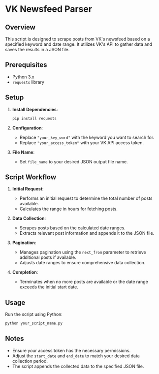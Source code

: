 
# VK Newsfeed Parser

## Overview
This script is designed to scrape posts from VK's newsfeed based on a specified keyword and date range. It utilizes VK's API to gather data and saves the results in a JSON file.

## Prerequisites
- Python 3.x
- `requests` library

## Setup

1. **Install Dependencies**:
   ```bash
   pip install requests
   ```

2. **Configuration**:
   - Replace `"your_key_word"` with the keyword you want to search for.
   - Replace `"your_access_token"` with your VK API access token.

3. **File Name**:
   - Set `file_name` to your desired JSON output file name.

## Script Workflow

1. **Initial Request**:
   - Performs an initial request to determine the total number of posts available.
   - Calculates the range in hours for fetching posts.

2. **Data Collection**:
   - Scrapes posts based on the calculated date ranges.
   - Extracts relevant post information and appends it to the JSON file.

3. **Pagination**:
   - Manages pagination using the `next_from` parameter to retrieve additional posts if available.
   - Adjusts date ranges to ensure comprehensive data collection.

4. **Completion**:
   - Terminates when no more posts are available or the date range exceeds the initial start date.

## Usage

Run the script using Python:

```bash
python your_script_name.py
```

## Notes
- Ensure your access token has the necessary permissions.
- Adjust the `start_date` and `end_date` to match your desired data collection period.
- The script appends the collected data to the specified JSON file.

